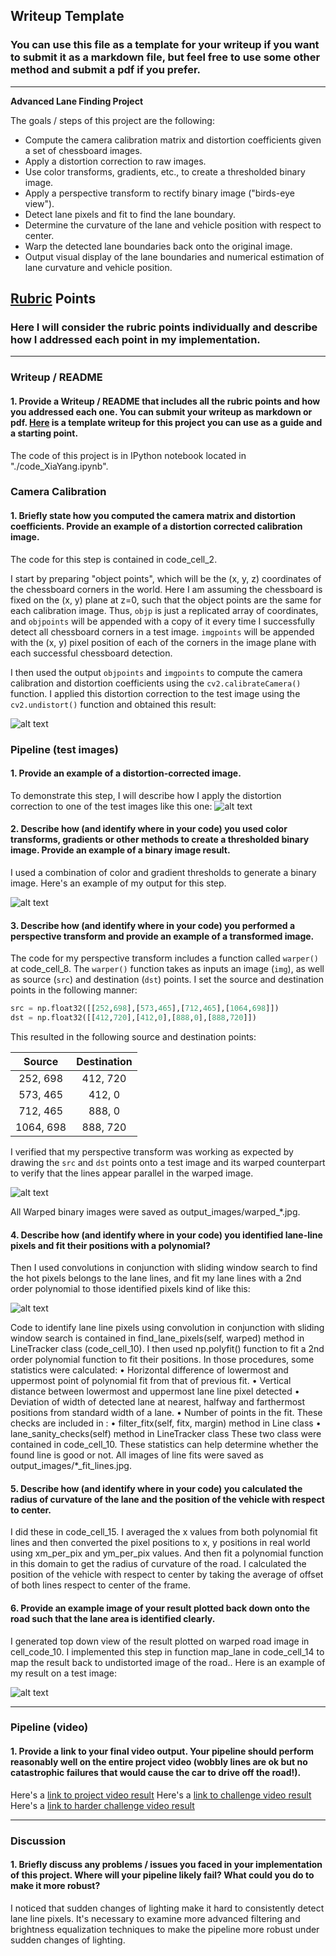 ## Writeup Template

### You can use this file as a template for your writeup if you want to submit it as a markdown file, but feel free to use some other method and submit a pdf if you prefer.

---

**Advanced Lane Finding Project**

The goals / steps of this project are the following:

* Compute the camera calibration matrix and distortion coefficients given a set of chessboard images.
* Apply a distortion correction to raw images.
* Use color transforms, gradients, etc., to create a thresholded binary image.
* Apply a perspective transform to rectify binary image ("birds-eye view").
* Detect lane pixels and fit to find the lane boundary.
* Determine the curvature of the lane and vehicle position with respect to center.
* Warp the detected lane boundaries back onto the original image.
* Output visual display of the lane boundaries and numerical estimation of lane curvature and vehicle position.

[//]: # (Image References)

[image1]: ./output_images/calibration1_undist.jpg "Undistorted"
[image2]: ./output_images/undistort_output.jpg "Road Transformed"
[image3]: ./output_images/binary_combo_example.jpg "Binary Example"
[image4]: ./output_images/warped_straight_lines.jpg "Warp Example"
[image5]: ./output_images/test1_fit_lines.jpg "Fit Visual"
[image6]: ./output_images/test4_output.jpg "Output"

## [Rubric](https://review.udacity.com/#!/rubrics/571/view) Points

### Here I will consider the rubric points individually and describe how I addressed each point in my implementation.  

---

### Writeup / README

#### 1. Provide a Writeup / README that includes all the rubric points and how you addressed each one.  You can submit your writeup as markdown or pdf.  [Here](https://github.com/udacity/CarND-Advanced-Lane-Lines/blob/master/writeup_template.md) is a template writeup for this project you can use as a guide and a starting point.

The code of this project is in IPython notebook located in "./code_XiaYang.ipynb".

### Camera Calibration

#### 1. Briefly state how you computed the camera matrix and distortion coefficients. Provide an example of a distortion corrected calibration image.

The code for this step is contained in code_cell_2.

I start by preparing "object points", which will be the (x, y, z) coordinates of the chessboard corners in the world. Here I am assuming the chessboard is fixed on the (x, y) plane at z=0, such that the object points are the same for each calibration image.  Thus, `objp` is just a replicated array of coordinates, and `objpoints` will be appended with a copy of it every time I successfully detect all chessboard corners in a test image.  `imgpoints` will be appended with the (x, y) pixel position of each of the corners in the image plane with each successful chessboard detection.  

I then used the output `objpoints` and `imgpoints` to compute the camera calibration and distortion coefficients using the `cv2.calibrateCamera()` function.  I applied this distortion correction to the test image using the `cv2.undistort()` function and obtained this result:

![alt text][image1]

### Pipeline (test images)

#### 1. Provide an example of a distortion-corrected image.

To demonstrate this step, I will describe how I apply the distortion correction to one of the test images like this one:
![alt text][image2]

#### 2. Describe how (and identify where in your code) you used color transforms, gradients or other methods to create a thresholded binary image.  Provide an example of a binary image result.

I used a combination of color and gradient thresholds to generate a binary image.  Here's an example of my output for this step.

![alt text][image3]

#### 3. Describe how (and identify where in your code) you performed a perspective transform and provide an example of a transformed image.

The code for my perspective transform includes a function called `warper()` at code_cell_8.  The `warper()` function takes as inputs an image (`img`), as well as source (`src`) and destination (`dst`) points.  I set the source and destination points in the following manner:

```python
src = np.float32([[252,698],[573,465],[712,465],[1064,698]])
dst = np.float32([[412,720],[412,0],[888,0],[888,720]])
```

This resulted in the following source and destination points:

| Source        | Destination   |
|:-------------:|:-------------:|
| 252, 698       | 412, 720        |
| 573, 465      | 412, 0      |
| 712, 465     | 888, 0      |
| 1064, 698      | 888, 720        |

I verified that my perspective transform was working as expected by drawing the `src` and `dst` points onto a test image and its warped counterpart to verify that the lines appear parallel in the warped image.

![alt text][image4]

All Warped binary images were saved as output_images/warped_*.jpg.

#### 4. Describe how (and identify where in your code) you identified lane-line pixels and fit their positions with a polynomial?

Then I used convolutions in conjunction with sliding window search to find the hot pixels belongs to the lane lines, and fit my lane lines with a 2nd order polynomial to those identified pixels kind of like this:

![alt text][image5]

Code to identify lane line pixels using convolution in conjunction with sliding window search is contained in find_lane_pixels(self, warped) method in LineTracker class (code_cell_10).
I then used np.polyfit() function to fit a 2nd order polynomial function to fit their positions.
In those procedures,  some statistics were calculated:
•  Horizontal difference of lowermost and uppermost point of polynomial fit from that of previous fit.
•  Vertical distance between lowermost and uppermost lane line pixel detected
•  Deviation of width of detected lane at nearest, halfway and farthermost  positions from standard width of a lane.
•  Number of points in the fit.
These checks are included in :
•  filter_fitx(self, fitx, margin) method in Line class
•  lane_sanity_checks(self) method in LineTracker class
These two class were contained in  code_cell_10.
These statistics can help determine whether the found line is good or not.
All images of line fits were saved as output_images/*_fit_lines.jpg.

#### 5. Describe how (and identify where in your code) you calculated the radius of curvature of the lane and the position of the vehicle with respect to center.

I did these in code_cell_15. I averaged the x values from both polynomial fit lines and then converted the pixel positions to x, y positions in real world using xm_per_pix and  ym_per_pix values. And then fit a polynomial function in this domain to get the radius of curvature of the road. I calculated the position of the vehicle with respect to center by taking the average of offset of both lines respect to center of the frame.

#### 6. Provide an example image of your result plotted back down onto the road such that the lane area is identified clearly.

I generated top down view of the result plotted on warped road image in cell_code_10. I implemented this step in function map_lane in code_cell_14  to map the result back to undistorted image of the road..
Here is an example of my result on a test image:

![alt text][image6]

---

### Pipeline (video)

#### 1. Provide a link to your final video output. Your pipeline should perform reasonably well on the entire project video (wobbly lines are ok but no catastrophic failures that would cause the car to drive off the road!).

Here's a [link to project video result](./output_videos/project_video_output.mp4)
Here's a [link to challenge video result](./output_videos/challenge_video_output.mp4)
Here's a [link to harder challenge video result](./output_videos/harder_challenge_video_output.mp4)

---

### Discussion

#### 1. Briefly discuss any problems / issues you faced in your implementation of this project.  Where will your pipeline likely fail?  What could you do to make it more robust?

I noticed that sudden changes of lighting make it hard to consistently detect lane line pixels. It's necessary to examine more advanced filtering and brightness equalization techniques to make the pipeline more robust under sudden changes of lighting.
